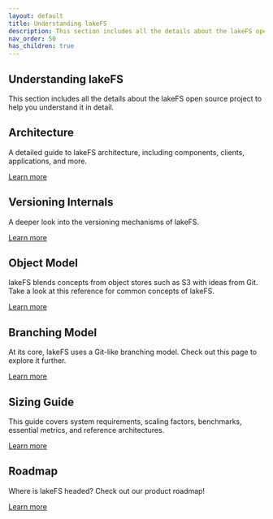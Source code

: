 ```yaml
---
layout: default
title: Understanding lakeFS
description: This section includes all the details about the lakeFS open source project. 
nav_order: 50
has_children: true
---
```



## Understanding lakeFS

This section includes all the details about the lakeFS open source project to help you understand it in detail.

## Architecture

A detailed guide to lakeFS architecture, including components, clients, applications, and more.

[Learn more](https://docs.lakefs.io/understand/architecture.html)

## Versioning Internals

A deeper look into the versioning mechanisms of lakeFS.

[Learn more](https://docs.lakefs.io/understand/versioning-internals.html)

## Object Model

lakeFS blends concepts from object stores such as S3 with ideas from Git. Take a look at this reference for common concepts of lakeFS. 

[Learn more](https://docs.lakefs.io/understand/object-model.html)

## Branching Model

At its core, lakeFS uses a Git-like branching model. Check out this page to explore it further.

[Learn more](https://docs.lakefs.io/understand/branching-model.html)

## Sizing Guide

This guide covers system requirements, scaling factors, benchmarks, essential metrics, and reference architectures.

[Learn more](https://docs.lakefs.io/understand/sizing-guide.html)

## Roadmap

Where is lakeFS headed? Check out our product roadmap!

[Learn more](https://docs.lakefs.io/understand/roadmap.html)

 
